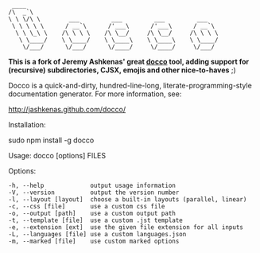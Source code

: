 ```
 ____
/\  _`\
\ \ \/\ \        ___         ___         ___         ___
 \ \ \ \ \      / __`\      /'___\      /'___\      / __`\
  \ \ \_\ \    /\ \ \ \    /\ \__/     /\ \__/     /\ \ \ \
   \ \____/    \ \____/    \ \____\    \ \____\    \ \____/
    \/___/      \/___/      \/____/     \/____/     \/___/
```

**This is a fork of Jeremy Ashkenas' great [docco](http://jashkenas.github.com/docco/) tool, adding support for (recursive) subdirectories, CJSX, emojis and other nice-to-haves** ;)

Docco is a quick-and-dirty, hundred-line-long, literate-programming-style
documentation generator. For more information, see:

http://jashkenas.github.com/docco/

Installation:

  sudo npm install -g docco

Usage: docco [options] FILES

  Options:

    -h, --help             output usage information
    -V, --version          output the version number
    -l, --layout [layout]  choose a built-in layouts (parallel, linear)
    -c, --css [file]       use a custom css file
    -o, --output [path]    use a custom output path
    -t, --template [file]  use a custom .jst template
    -e, --extension [ext]  use the given file extension for all inputs
    -L, --languages [file] use a custom languages.json
    -m, --marked [file]    use custom marked options
